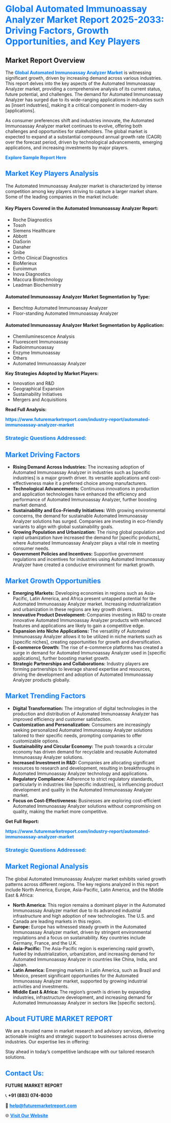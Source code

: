 <h1 style="color: #007BFF;">Global Automated Immunoassay Analyzer Market Report 2025-2033: Driving Factors, Growth Opportunities, and Key Players</h1>

<section id="overview">
<h2>Market Report Overview</h2>
<p>The <a href="https://www.futuremarketreport.com/industry-report/automated-immunoassay-analyzer-market" style="color: #007BFF; text-decoration: none;"><strong>Global Automated Immunoassay Analyzer Market</strong></a> is witnessing significant growth, driven by increasing demand across various industries. This report delves into the key aspects of the Automated Immunoassay Analyzer market, providing a comprehensive analysis of its current status, future potential, and challenges. The demand for Automated Immunoassay Analyzer has surged due to its wide-ranging applications in industries such as [insert industries], making it a critical component in modern-day [applications].</p>
<p>As consumer preferences shift and industries innovate, the Automated Immunoassay Analyzer market continues to evolve, offering both challenges and opportunities for stakeholders. The global market is expected to expand at a substantial compound annual growth rate (CAGR) over the forecast period, driven by technological advancements, emerging applications, and increasing investments by major players.</p>
</section>

<section id="overview">
<p><a href="https://www.futuremarketreport.com/request-sample/reportId=122044" style="color: #007BFF; text-decoration: none;"><strong>Explore Sample Report Here</strong></a></p>
</section>

<section id="key-players">
<h2 style="color: #007BFF;">Market Key Players Analysis</h2>
<p>The Automated Immunoassay Analyzer market is characterized by intense competition among key players striving to capture a larger market share. Some of the leading companies in the market include:</p>
<h4>Key Players Covered in the Automated Immunoassay Analyzer Report:</h4>
<ul><li>Roche Diagnostics</li><li>Tosoh</li><li>Siemens Healthcare</li><li>Abbott</li><li>DiaSorin</li><li>Danaher</li><li>Snibe</li><li>Ortho Clinical Diagnostics</li><li>BioMerieux</li><li>Euroimmun</li><li>Inova Diagnostics</li><li>Maccura Biotechnology</li><li>Leadman Biochemistry</li></ul>
<h4>Automated Immunoassay Analyzer Market Segmentation by Type:</h4>
<ul><li>Benchtop Automated Immunoassay Analyzer</li><li>Floor-standing Automated Immunoassay Analyzer</li></ul>

<h4>Automated Immunoassay Analyzer Market Segmentation by Application:</h4>
<ul><li>Chemiluminescence Analysis</li><li>Fluorescent Immunoassay</li><li>Radioimmunoassay</li><li>Enzyme Immunoassay</li><li>Others</li><li>Automated Immunoassay Analyzer</li></ul>
<p><strong>Key Strategies Adopted by Market Players:</strong></p>
<ul>
<li>Innovation and R&D</li>
<li>Geographical Expansion</li>
<li>Sustainability Initiatives</li>
<li>Mergers and Acquisitions</li>
</ul>
</section>

<section>
<p><strong>Read Full Analysis: </strong></p><a href="https://www.futuremarketreport.com/industry-report/automated-immunoassay-analyzer-market" style="color: #007BFF; text-decoration: none;"><strong>https://www.futuremarketreport.com/industry-report/automated-immunoassay-analyzer-market</strong></a>
<h3 style="color: #007BFF;">Strategic Questions Addressed:</h3>
</section>

<section id="driving-factors">
<h2 style="color: #007BFF;">Market Driving Factors</h2>
<ul>
<li><strong>Rising Demand Across Industries:</strong> The increasing adoption of Automated Immunoassay Analyzer in industries such as [specific industries] is a major growth driver. Its versatile applications and cost-effectiveness make it a preferred choice among manufacturers.</li>
<li><strong>Technological Advancements:</strong> Continuous innovations in production and application technologies have enhanced the efficiency and performance of Automated Immunoassay Analyzer, further boosting market demand.</li>
<li><strong>Sustainability and Eco-Friendly Initiatives:</strong> With growing environmental concerns, the demand for sustainable Automated Immunoassay Analyzer solutions has surged. Companies are investing in eco-friendly variants to align with global sustainability goals.</li>
<li><strong>Growing Population and Urbanization:</strong> The rising global population and rapid urbanization have increased the demand for [specific products], where Automated Immunoassay Analyzer plays a vital role in meeting consumer needs.</li>
<li><strong>Government Policies and Incentives:</strong> Supportive government regulations and incentives for industries using Automated Immunoassay Analyzer have created a conducive environment for market growth.</li>
</ul>
</section>

<section id="growth-opportunities">
<h2 style="color: #007BFF;">Market Growth Opportunities</h2>
<ul>
<li><strong>Emerging Markets:</strong> Developing economies in regions such as Asia-Pacific, Latin America, and Africa present untapped potential for the Automated Immunoassay Analyzer market. Increasing industrialization and urbanization in these regions are key growth drivers.</li>
<li><strong>Innovative Product Development:</strong> Companies investing in R&D to create innovative Automated Immunoassay Analyzer products with enhanced features and applications are likely to gain a competitive edge.</li>
<li><strong>Expansion into Niche Applications:</strong> The versatility of Automated Immunoassay Analyzer allows it to be utilized in niche markets such as [specific niches], creating opportunities for growth and diversification.</li>
<li><strong>E-commerce Growth:</strong> The rise of e-commerce platforms has created a surge in demand for Automated Immunoassay Analyzer used in [specific applications], further boosting market growth.</li>
<li><strong>Strategic Partnerships and Collaborations:</strong> Industry players are forming partnerships to leverage shared expertise and resources, driving the development and adoption of Automated Immunoassay Analyzer products globally.</li>
</ul>
</section>

<section id="trending-factors">
<h2 style="color: #007BFF;">Market Trending Factors</h2>
<ul>
<li><strong>Digital Transformation:</strong> The integration of digital technologies in the production and distribution of Automated Immunoassay Analyzer has improved efficiency and customer satisfaction.</li>
<li><strong>Customization and Personalization:</strong> Consumers are increasingly seeking personalized Automated Immunoassay Analyzer solutions tailored to their specific needs, prompting companies to offer customizable options.</li>
<li><strong>Sustainability and Circular Economy:</strong> The push towards a circular economy has driven demand for recyclable and reusable Automated Immunoassay Analyzer solutions.</li>
<li><strong>Increased Investment in R&D:</strong> Companies are allocating significant resources to research and development, resulting in breakthroughs in Automated Immunoassay Analyzer technology and applications.</li>
<li><strong>Regulatory Compliance:</strong> Adherence to strict regulatory standards, particularly in industries like [specific industries], is influencing product development and quality in the Automated Immunoassay Analyzer market.</li>
<li><strong>Focus on Cost-Effectiveness:</strong> Businesses are exploring cost-efficient Automated Immunoassay Analyzer solutions without compromising on quality, making the market more competitive.</li>
</ul>
</section>

<section>
<p><strong>Get Full Report: </strong></p><a href="https://www.futuremarketreport.com/industry-report/automated-immunoassay-analyzer-market" style="color: #007BFF; text-decoration: none;"><strong>https://www.futuremarketreport.com/industry-report/automated-immunoassay-analyzer-market</strong></a>
<h3 style="color: #007BFF;">Strategic Questions Addressed:</h3>
</section>


<section id="regional-analysis">
<h2 style="color: #007BFF;">Market Regional Analysis</h2>
<p>The global Automated Immunoassay Analyzer market exhibits varied growth patterns across different regions. The key regions analyzed in this report include North America, Europe, Asia-Pacific, Latin America, and the Middle East & Africa:</p>
<ul>
<li><strong>North America:</strong> This region remains a dominant player in the Automated Immunoassay Analyzer market due to its advanced industrial infrastructure and high adoption of new technologies. The U.S. and Canada are leading markets in this region.</li>
<li><strong>Europe:</strong> Europe has witnessed steady growth in the Automated Immunoassay Analyzer market, driven by stringent environmental regulations and a focus on sustainability. Key countries include Germany, France, and the U.K.</li>
<li><strong>Asia-Pacific:</strong> The Asia-Pacific region is experiencing rapid growth, fueled by industrialization, urbanization, and increasing demand for Automated Immunoassay Analyzer in countries like China, India, and Japan.</li>
<li><strong>Latin America:</strong> Emerging markets in Latin America, such as Brazil and Mexico, present significant opportunities for the Automated Immunoassay Analyzer market, supported by growing industrial activities and investments.</li>
<li><strong>Middle East & Africa:</strong> The region’s growth is driven by expanding industries, infrastructure development, and increasing demand for Automated Immunoassay Analyzer in sectors like [specific sectors].</li>
</ul>
</section>

<footer>
<h2 style="color: #007BFF;">About FUTURE MARKET REPORT</h2>
<p>We are a trusted name in market research and advisory services, delivering actionable insights and strategic support to businesses across diverse industries. Our expertise lies in offering:</p>

<p>Stay ahead in today’s competitive landscape with our tailored research solutions.</p>

<h2 style="color: #007BFF;">Contact Us:</h2>
<p><strong>FUTURE MARKET REPORT</strong></p>
<p>📞 <strong>+91 (883) 074-8030</strong></p>
<p>📧 <strong><a href="mailto:help@futuremarketreport.com" style="color: #007BFF;">help@futuremarketreport.com</a></strong></p>
<p>🌐 <strong><a href="https://www.futuremarketreport.com/" style="color: #007BFF;">Visit Our Website</a></strong></p>
</footer>